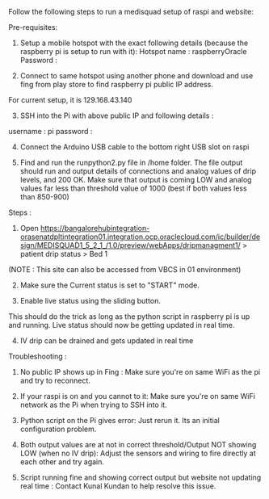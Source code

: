 Follow the following steps to run a medisquad setup of raspi and website:

Pre-requisites:

1) Setup a mobile hotspot with the exact following details (because the raspberry pi is setup to run with it):
	Hotspot name : raspberryOracle
	Password : <shared on mail>

2) Connect to same hotspot using another phone and download and use fing from play store to find raspberry pi public IP address. 

For current setup, it is 129.168.43.140

3) SSH into the Pi with above public IP and following details :

username : pi
password : <shared on mail>

4) Connect the Arduino USB cable to the bottom right USB slot on raspi

5) Find and run the runpython2.py file in /home folder.
The file output should run and output details of connections and analog values of drip levels, and 200 OK.
Make sure that output is coming LOW and analog values far less than threshold value of 1000 (best if both values less than  850-900) 





Steps :

1) Open https://bangalorehubintegration-orasenatdpltintegration01.integration.ocp.oraclecloud.com/ic/builder/design/MEDISQUAD1_5_2_1_/1.0/preview/webApps/dripmanagment1/ > patient drip status > Bed 1 

(NOTE : This site can also be accessed from VBCS in 01 environment)

2) Make sure the Current status is set to "START" mode.

3) Enable live status using the sliding button.


This should do the trick as long as the python script in raspberry pi is up and running. Live status should now be getting updated in real time. 

4) IV drip can be drained and gets updated in real time



Troubleshooting : 

1) No public IP shows up in Fing : Make sure you're on same WiFi as the pi and try to reconnect.

2) If your raspi is on and you cannot to it: Make sure you're on same WiFi network as the Pi when trying to SSH into it.

3) Python script on the Pi gives error: Just rerun it. Its an initial configuration problem.

4) Both output values are at not in correct threshold/Output NOT showing LOW (when no IV drip): Adjust the sensors and wiring to fire directly at each other and try again. 

5) Script running fine and showing correct output but website not updating real time : Contact Kunal Kundan to help resolve this issue.  




